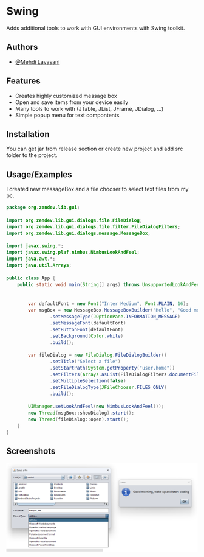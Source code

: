 # Swing

Adds additional tools to work with GUI environments with Swing toolkit.

## Authors

- [@Mehdi Lavasani](https://github.com/zendevMehdi)


## Features

- Creates highly customized message box
- Open and save items from your device easily
- Many tools to work with (JTable, JList, JFrame, JDialog, ...)
- Simple popup menu for text compontents

  
## Installation

You can get jar from release section or create new project and add src folder to the project.


## Usage/Examples

I created new messageBox and a file chooser to select text files from my pc.

```java
package org.zendev.lib.gui;

import org.zendev.lib.gui.dialogs.file.FileDialog;
import org.zendev.lib.gui.dialogs.file.filter.FileDialogFilters;
import org.zendev.lib.gui.dialogs.message.MessageBox;

import javax.swing.*;
import javax.swing.plaf.nimbus.NimbusLookAndFeel;
import java.awt.*;
import java.util.Arrays;

public class App {
    public static void main(String[] args) throws UnsupportedLookAndFeelException, InterruptedException {


        var defaultFont = new Font("Inter Medium", Font.PLAIN, 16);
        var msgBox = new MessageBox.MessageBoxBuilder("Hello", "Good morning, wake up and start coding")
                .setMessageType(JOptionPane.INFORMATION_MESSAGE)
                .setMessageFont(defaultFont)
                .setButtonFont(defaultFont)
                .setBackground(Color.white)
                .build();

        var fileDialog = new FileDialog.FileDialogBuilder()
                .setTitle("Select a file")
                .setStartPath(System.getProperty("user.home"))
                .setFilters(Arrays.asList(FileDialogFilters.documentFileFilters))
                .setMultipleSelection(false)
                .setFileDialogType(JFileChooser.FILES_ONLY)
                .build();

        UIManager.setLookAndFeel(new NimbusLookAndFeel());
        new Thread(msgBox::showDialog).start();
        new Thread(fileDialog::open).start();
    }
}

```

## Screenshots

![screenshots/sample.png](https://github.com/zendevMehdi/Swing/blob/2ed33870443a463aefa328713630f5fbc1d197e6/screenshots/sample.png)
